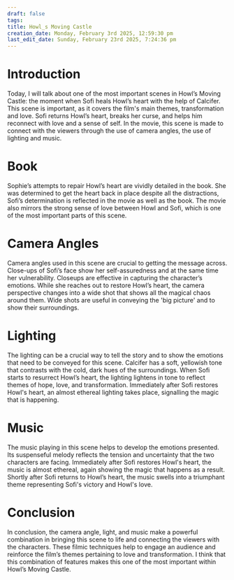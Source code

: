 ```yaml
---
draft: false
tags:
title: Howl_s Moving Castle
creation_date: Monday, February 3rd 2025, 12:59:30 pm
last_edit_date: Sunday, February 23rd 2025, 7:24:36 pm
---
```


# Introduction

Today, I will talk about one of the most important scenes in Howl’s Moving Castle: the moment when Sofi heals Howl’s heart with the help of Calcifer. This scene is important, as it covers the film's main themes, transformation and love. Sofi returns Howl’s heart, breaks her curse, and helps him reconnect with love and a sense of self. In the movie, this scene is made to connect with the viewers through the use of camera angles, the use of lighting and music.

# Book

Sophie’s attempts to repair Howl’s heart are vividly detailed in the book. She was determined to get the heart back in place despite all the distractions, Sofi’s determination is reflected in the movie as well as the book. The movie also mirrors the strong sense of love between Howl and Sofi, which is one of the most important parts of this scene.

# Camera Angles

Camera angles used in this scene are crucial to getting the message across. Close-ups of Sofi’s face show her self-assuredness and at the same time her vulnerability. Closeups are effective in capturing the character’s emotions. While she reaches out to restore Howl’s heart, the camera perspective changes into a wide shot that shows all the magical chaos around them. Wide shots are useful in conveying the 'big picture' and to show their surroundings.

# Lighting

The lighting can be a crucial way to tell the story and to show the emotions that need to be conveyed for this scene. Calcifer has a soft, yellowish tone that contrasts with the cold, dark hues of the surroundings. When Sofi starts to resurrect Howl’s heart, the lighting lightens in tone to reflect themes of hope, love, and transformation. Immediately after Sofi restores Howl's heart, an almost ethereal lighting takes place, signalling the magic that is happening.

# Music

The music playing in this scene helps to develop the emotions presented. Its suspenseful melody reflects the tension and uncertainty that the two characters are facing. Immediately after Sofi restores Howl's heart, the music is almost ethereal, again showing the magic that happens as a result. Shortly after Sofi returns to Howl’s heart, the music swells into a triumphant theme representing Sofi's victory and Howl's love.

# Conclusion

In conclusion, the camera angle, light, and music make a powerful combination in bringing this scene to life and connecting the viewers with the characters. These filmic techniques help to engage an audience and reinforce the film’s themes pertaining to love and transformation. I think that this combination of features makes this one of the most important within Howl’s Moving Castle.
